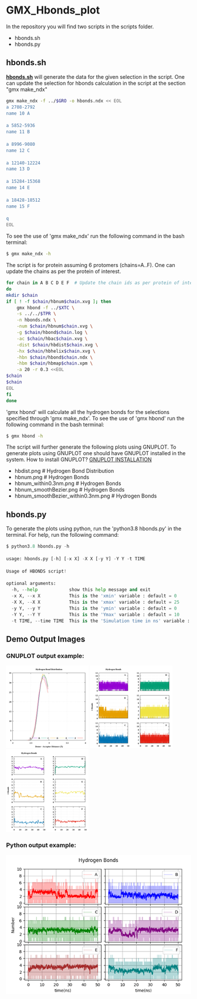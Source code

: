 # GMX_Hbonds_plot

In the repository you will find two scripts in the scripts folder.
- hbonds.sh
- hbonds.py
## hbonds.sh
**<a href="https://github.com/mangeshdamre/GMX_Hbonds_plot/blob/main/scripts/hbonds.sh" target="_blank">hbonds.sh</a>** will generate the data for the given selection in the script. One can update the selection for hbonds calculation in the script at the section "gmx make_ndx"
```sh
gmx make_ndx -f ../$GRO -o hbonds.ndx << EOL
a 2708-2792
name 10 A

a 5852-5936
name 11 B

a 8996-9080
name 12 C

a 12140-12224
name 13 D

a 15284-15368
name 14 E

a 18428-18512
name 15 F

q
EOL
```
To see the use of 'gmx make_ndx' run the following command in the bash terminal:
```sh
$ gmx make_ndx -h
```

The script is for protein assuming 6 protomers (chains=A..F). One can update the chains as per the protein of interest.
```sh
for chain in A B C D E F  # Update the chain ids as per protein of interest.
do
mkdir $chain
if [ ! -f $chain/hbnum$chain.xvg ]; then
	gmx hbond -f ../$XTC \
	-s ../../$TPR \
	-n hbonds.ndx \
	-num $chain/hbnum$chain.xvg \
	-g $chain/hbond$chain.log \
	-ac $chain/hbac$chain.xvg \
	-dist $chain/hbdist$chain.xvg \
	-hx $chain/hbhelix$chain.xvg \
	-hbn $chain/hbond$chain.ndx \
	-hbm $chain/hbmap$chain.xpm \
	-a 20 -r 0.3 <<EOL
$chain
$chain
EOL
fi
done
```
'gmx hbond' will calculate all the hydrogen bonds for the selections specified through 'gmx make_ndx'. To see the use of 'gmx hbond' run the following command in the bash terminal:
```sh
$ gmx hbond -h
```
The script will further generate the following plots using GNUPLOT. To generate plots using GNUPLOT one should have GNUPLOT installed in the system. How to install GNUPLOT? <a href="https://github.com/mangeshdamre/GMX_APO_Protein" target="_blank">GNUPLOT INSTALLATION</a><br>
- hbdist.png # Hydrogen Bond Distribution
- hbnum.png # Hydrogen Bonds
- hbnum_within0.3nm.png # Hydrogen Bonds
- hbnum_smoothBezier.png # Hydrogen Bonds
- hbnum_smoothBezier_within0.3nm.png # Hydrogen Bonds
## hbonds.py

To generate the plots using python, run the 'python3.8 hbonds.py' in the terminal.
For help, run the following command:
```py
$ python3.8 hbonds.py -h

usage: hbonds.py [-h] [-x X] -X X [-y Y] -Y Y -t TIME

Usage of HBONDS script!

optional arguments:
  -h, --help            show this help message and exit
  -x X, --x X           This is the 'xmin' variable : default = 0
  -X X, --X X           This is the 'xmax' variable : default = 25
  -y Y, --y Y           This is the 'ymin' variable : default = 0
  -Y Y, --Y Y           This is the 'Ymax' variable : default = 10
  -t TIME, --time TIME  This is the 'Simulation time in ns' variable : default = 25
```
## Demo Output Images
### GNUPLOT output example:<br>
<p float="center">
  <img src="https://github.com/mangeshdamre/GMX_Hbonds_plot/blob/main/demo_output/hbdist.png" width="225" />
  <img src="https://github.com/mangeshdamre/GMX_Hbonds_plot/blob/main/demo_output/hbnum.png" width="225" /> 
  <img src="https://github.com/mangeshdamre/GMX_Hbonds_plot/blob/main/demo_output/hbnum_smoothBezier.png" width="225" />
</p>

### Python output example:<br>
![alt text](https://github.com/mangeshdamre/GMX_Hbonds_plot/blob/main/demo_output/hbnum-python.png?raw=true)
